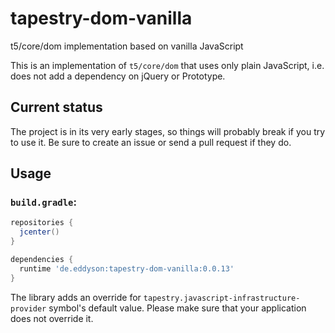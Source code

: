 # tapestry-dom-vanilla
t5/core/dom implementation based on vanilla JavaScript

This is an implementation of `t5/core/dom` that uses only plain JavaScript, i.e. does not add a dependency on jQuery or Prototype.

## Current status
The project is in its very early stages, so things will probably break if you try to use it. Be sure to create an issue or send a pull request if they do.

## Usage

### `build.gradle`:
```groovy
repositories {
  jcenter()
}

dependencies {
  runtime 'de.eddyson:tapestry-dom-vanilla:0.0.13'
}

```
The library adds an override for `tapestry.javascript-infrastructure-provider` symbol's default value. Please make sure that your application does not override it.
